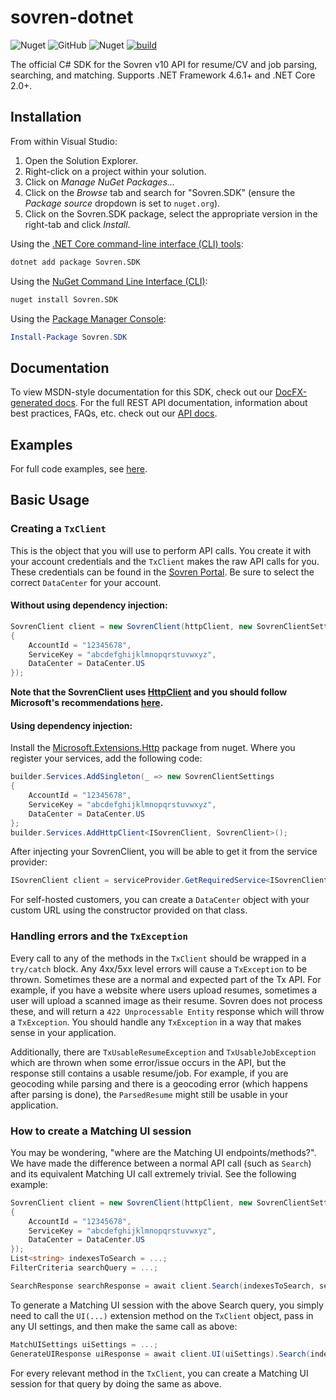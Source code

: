 # sovren-dotnet
![Nuget](https://img.shields.io/nuget/dt/Sovren.SDK?color=0575aa)
![GitHub](https://img.shields.io/github/license/sovren/sovren-dotnet?color=0575aa)
![Nuget](https://img.shields.io/nuget/v/Sovren.SDK?color=0575aa)
[![build](https://github.com/sovren/sovren-dotnet/actions/workflows/build.yml/badge.svg)](https://github.com/sovren/sovren-dotnet/actions/workflows/build.yml)

The official C# SDK for the Sovren v10 API for resume/CV and job parsing, searching, and matching. Supports .NET Framework 4.6.1+ and .NET Core 2.0+.

## Installation

From within Visual Studio:

1. Open the Solution Explorer.
2. Right-click on a project within your solution.
3. Click on *Manage NuGet Packages...*
4. Click on the *Browse* tab and search for "Sovren.SDK" (ensure the *Package source* dropdown is set to `nuget.org`).
5. Click on the Sovren.SDK package, select the appropriate version in the right-tab and click *Install*.

Using the [.NET Core command-line interface (CLI) tools][dotnet-core-cli-tools]:

```sh
dotnet add package Sovren.SDK
```

Using the [NuGet Command Line Interface (CLI)][nuget-cli]:

```sh
nuget install Sovren.SDK
```

Using the [Package Manager Console][package-manager-console]:

```powershell
Install-Package Sovren.SDK
```

## Documentation
To view MSDN-style documentation for this SDK, check out our [DocFX-generated docs][docfx-docs].
For the full REST API documentation, information about best practices, FAQs, etc. check out our [API docs][api-docs].

## Examples
For full code examples, see [here][examples].

## Basic Usage

### Creating a `TxClient`
This is the object that you will use to perform API calls. You create it with your account credentials and the `TxClient` makes the raw API calls for you. These credentials can be found in the [Sovren Portal][portal]. Be sure to select the correct `DataCenter` for your account.
#### Without using dependency injection:
```c#
SovrenClient client = new SovrenClient(httpClient, new SovrenClientSettings
{
    AccountId = "12345678",
    ServiceKey = "abcdefghijklmnopqrstuvwxyz",
    DataCenter = DataCenter.US
});
```
**Note that the SovrenClient uses [HttpClient][http-client] and you should follow Microsoft's recommendations [here][http-client-guidelines].**
#### Using dependency injection:
Install the [Microsoft.Extensions.Http][http-extensions] package from nuget. Where you register your services, add the following code:
```c#
builder.Services.AddSingleton(_ => new SovrenClientSettings
{
    AccountId = "12345678",
    ServiceKey = "abcdefghijklmnopqrstuvwxyz",
    DataCenter = DataCenter.US
};
builder.Services.AddHttpClient<ISovrenClient, SovrenClient>();
```
After injecting your SovrenClient, you will be able to get it from the service provider:
```c#
ISovrenClient client = serviceProvider.GetRequiredService<ISovrenClient>();
```

For self-hosted customers, you can create a `DataCenter` object with your custom URL using the constructor provided on that class.

### Handling errors and the `TxException`
Every call to any of the methods in the `TxClient` should be wrapped in a `try/catch` block. Any 4xx/5xx level errors will cause a `TxException` to be thrown. Sometimes these are a normal and expected part of the Tx API. For example, if you have a website where users upload resumes, sometimes a user will upload a scanned image as their resume. Sovren does not process these, and will return a `422 Unprocessable Entity` response which will throw a `TxException`. You should handle any `TxException` in a way that makes sense in your application.

Additionally, there are `TxUsableResumeException` and `TxUsableJobException` which are thrown when some error/issue occurs in the API, but the response still contains a usable resume/job. For example, if you are geocoding while parsing and there is a geocoding error (which happens after parsing is done), the `ParsedResume` might still be usable in your application.

### How to create a Matching UI session
You may be wondering, "where are the Matching UI endpoints/methods?". We have made the difference between a normal API call (such as `Search`) and its equivalent Matching UI call extremely trivial. See the following example:

```c#
SovrenClient client = new SovrenClient(httpClient, new SovrenClientSettings
{
    AccountId = "12345678",
    ServiceKey = "abcdefghijklmnopqrstuvwxyz",
    DataCenter = DataCenter.US
});
List<string> indexesToSearch = ...;
FilterCriteria searchQuery = ...;

SearchResponse searchResponse = await client.Search(indexesToSearch, searchQuery);
```
To generate a Matching UI session with the above Search query, you simply need to call the `UI(...)` extension method on the `TxClient` object, pass in any UI settings, and then make the same call as above:
```c#
MatchUISettings uiSettings = ...;
GenerateUIResponse uiResponse = await client.UI(uiSettings).Search(indexesToSearch, searchQuery);
```
For every relevant method in the `TxClient`, you can create a Matching UI session for that query by doing the same as above.

[examples]: https://github.com/sovren/sovren-dotnet/tree/master/examples
[portal]: https://portal.sovren.com
[api-docs]: https://developer.textkernel.com/Sovren/v10/overview/
[dotnet-core-cli-tools]: https://docs.microsoft.com/en-us/dotnet/core/tools/
[nuget-cli]: https://docs.microsoft.com/en-us/nuget/tools/nuget-exe-cli-reference
[package-manager-console]: https://docs.microsoft.com/en-us/nuget/tools/package-manager-console
[docfx-docs]: https://sovren.github.io/sovren-dotnet/sdk/
[http-client]: https://learn.microsoft.com/en-us/dotnet/api/system.net.http.httpclient
[http-client-guidelines]: https://learn.microsoft.com/en-us/dotnet/fundamentals/networking/http/httpclient-guidelines
[http-extensions]: https://www.nuget.org/packages/Microsoft.Extensions.Http